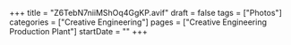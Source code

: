 +++
title = "Z6TebN7niiMShOq4GgKP.avif"
draft = false
tags = ["Photos"]
categories = ["Creative Engineering"]
pages = ["Creative Engineering Production Plant"]
startDate = ""
+++
